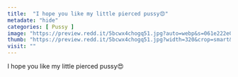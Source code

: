 ```yaml
---
title:  "I hope you like my little pierced pussy😍"
metadate: "hide"
categories: [ Pussy ]
image: "https://preview.redd.it/5bcwx4chogq51.jpg?auto=webp&s=061e222e01bcd7de982f817235c2b363596d2633"
thumb: "https://preview.redd.it/5bcwx4chogq51.jpg?width=320&crop=smart&auto=webp&s=6f049f9927869d1231d55f1f7e2e98a03405fca7"
visit: ""
---
```

I hope you like my little pierced pussy😍
